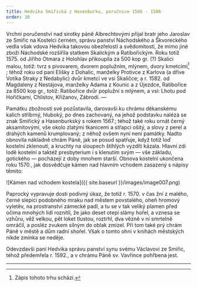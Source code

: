 ```yaml
---
title: Hedvika Smiřická z Hasenburku, poručnice 1566 - 1586
order: 30
---
```

Vrchní poručenství nad sirotky páně Albrechtovými přijal bratr jeho Jaroslav ze Smiřic na Kostelci černém, správu panství Náchodského a Škvoreckého vedla však vdova Hedvika takovou obezřelostí a svědomitostí, že mimo jiné zboží Náchodské rozšířila statkem Skalickým a Ratibořickým. Roku totiž 1575. od Jiřího Otmara z Holohlav přikoupila za 500 kop gr. (?) Skalici malou, totiž: tvrz s pivovarem, dvorem poplužním, mlýnem, dvory kmetcími[^54] ; téhož roku od paní Elišky z Dohalic, manželky Protivce z Karlova (a dříve Votíka Straky z Nedabylic) dvůr kmetcí ve vsi Skaličce; a r. 1582. od Magdaleny z Nestájova, manželky Adama z Kounic a z Újezdce, Ratibořice za 8500 kop gr., totiž: Ratibořice dvůr poplužní s mlýnem, a vsi: Lhotu pod Hořičkami, Chlistov, Křižanov, Zábrodí. —

Památku zbožnosti své pozůstavila, darovavši ku chrámu děkanskému kalich stříbrný, hluboký, po dnes zachovaný, na jehož podstavku nalézá se znak Smiřický a Hasenburkský s rokem 1567.; téhož také roku ornát černý aksamitovými, vše okolo zlatými tkanicemi a střapci ošitý, a slovy z perel a drahých kamenů krumplovaný; z něhož ovšem nyní není památky. Nadto obnovila nákladně chrám Páně, jak se posud spatřuje, když totiž loď kostelní zklenouti, a kruchty na sloupech štíhlých vyzdíti kázala. Hlavní zdi lodě kostelní a taktéž presbyterium i s klenutím svým — vše základu, gotického — pocházejí z doby mnohem starší. Obnova kostelní ukončena roku 1570., jak dosvědčuje kámen nad hlavním vchodem zasazený s nápisy těmito:

![Kámen nad vchodem kostela]({{ site.baseurl }}/images/image007.png)

Paprocký vypravuje dosti podivný úkaz, že totiž r. 1570. v čas žní z malého, černé slepici podobného mraku nad městem povstalého, oheň hromový vyletěv, na prostranství zámecké padl, a tu se v tak veliký plamen před očima mnohých lidí roznítil, že jako deset otepí slámy hořel, a vznesa se vzhůru, věž velkou, pět loket tlustou, roztrhl, dva vězně v ní smrtelně omráčil, a posléz zvukem silným do oblak zmizel. Při tom také prý chrám Páně v městě a dům radní shořel. Však o tomto ohni v knihách městských nikde zmínka se neděje.

Odevzdavši paní Hedvika správu panství synu svému Václavovi ze Smiřic, téhož předemřela r. 1592., a v chrámu Páně sv. Vavřince pohřbena jest.

-----------------

[^54]: Zápis tohoto trhu schází.

